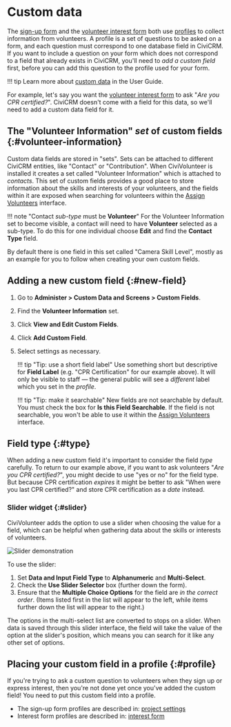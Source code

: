 # Custom data

The [sign-up form](./sign-up-form.md) and the [volunteer interest form](./interest-form.md) both use [profiles](https://docs.civicrm.org/user/en/stable/organising-your-data/profiles/) to collect information from volunteers. A profile is a set of questions to be asked on a form, and each question must correspond to one database field in CiviCRM. If you want to include a question on your form which does not correspond to a field that already exists in CiviCRM, you'll need to *add a custom field* first, before you can add this question to the profile used for your form.

!!! tip
    Learn more about [custom data](https://docs.civicrm.org/user/en/stable/organising-your-data/creating-custom-fields/) in the User Guide.

For example, let's say you want the [volunteer interest form](./interest-form.md) to ask "*Are you CPR certified?*". CiviCRM doesn't come with a field for this data, so we'll need to add a custom data field for it.

## The "Volunteer Information" *set* of custom fields {:#volunteer-information}

Custom data fields are stored in "sets". Sets can be attached to different CiviCRM entities, like "Contact" or "Contribution". When CiviVolunteer is installed it creates a set called "Volunteer Information" which is attached to *contacts*. This set of custom fields provides a good place to store information about the skills and interests of your volunteers, and the fields within it are exposed when searching for volunteers within the [Assign Volunteers](./assignments.md#searching) interface.

!!! note "Contact *sub-type* must be **Volunteer**"
    For the Volunteer Information set to become visible, a contact will need to have **Volunteer** selected as a sub-type. To do this for one individual choose **Edit** and find the **Contact Type** field.

By default there is one field in this set called "Camera Skill Level", mostly as an example for you to follow when creating your own custom fields.

## Adding a new custom field {:#new-field}

1. Go to **Administer > Custom Data and Screens > Custom Fields**.
1. Find the **Volunteer Information** set.
1. Click **View and Edit Custom Fields**.
1. Click **Add Custom Field**.
1. Select settings as necessary.

    !!! tip "Tip: use a short field label"
	    Use something short but descriptive for **Field Label** (e.g. "CPR Certification" for our example above). It will only be visible to staff &mdash; the general public will see a *different* label which you set in the *profile*.

    !!! tip "Tip: make it searchable"
        New fields are not searchable by default. You must check the box for **Is this Field Searchable**. If the field is not searchable, you won't be able to use it within the [Assign Volunteers](./assignments.md#searching) interface.

## Field type {:#type}

When adding a new custom field it's important to consider the field *type* carefully. To return to our example above, if you want to ask volunteers "*Are you CPR certified?*", you might decide to use "yes or no" for the field type. But because CPR certification *expires* it might be better to ask "When were you last CPR certified?" and store CPR certification as a *date* instead.

### Slider widget {:#slider}

CiviVolunteer adds the option to use a slider when choosing the value for a field, which can be helpful when gathering data about the skills or interests of volunteers.

![Slider demonstration](./images/slider.gif)

To use the slider:

1. Set **Data and Input Field Type** to **Alphanumeric** and **Multi-Select**.
1. Check the **Use Slider Selector** box (further down the form).
1. Ensure that the **Multiple Choice Options** for the field are *in the correct order*. (Items listed first in the list will appear to the left, while items further down the list will appear to the right.)

The options in the multi-select list are converted to stops on a slider. When data is saved through this slider interface, the field will take the value of the option at the slider's position, which means you can search for it like any other set of options.

## Placing your custom field in a profile {:#profile}

If you're trying to ask a custom question to volunteers when they sign up or express interest, then you're not done yet once you've added the custom field! You need to put this custom field into a profile.

* The sign-up form profiles are described in: [project settings](./projects.md#profiles)
* Interest form profiles are described in: [interest form](./interest-form.md#customizing)


